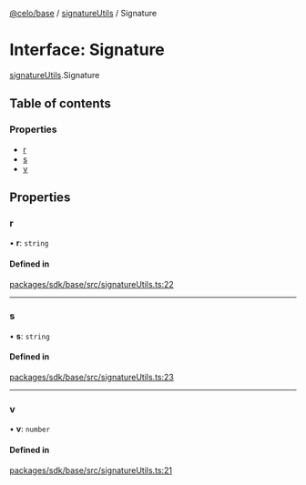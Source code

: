 [@celo/base](../README.md) / [signatureUtils](../modules/signatureUtils.md) / Signature

# Interface: Signature

[signatureUtils](../modules/signatureUtils.md).Signature

## Table of contents

### Properties

- [r](signatureUtils.Signature.md#r)
- [s](signatureUtils.Signature.md#s)
- [v](signatureUtils.Signature.md#v)

## Properties

### r

• **r**: `string`

#### Defined in

[packages/sdk/base/src/signatureUtils.ts:22](https://github.com/celo-org/developer-tooling/blob/master/packages/sdk/base/src/signatureUtils.ts#L22)

___

### s

• **s**: `string`

#### Defined in

[packages/sdk/base/src/signatureUtils.ts:23](https://github.com/celo-org/developer-tooling/blob/master/packages/sdk/base/src/signatureUtils.ts#L23)

___

### v

• **v**: `number`

#### Defined in

[packages/sdk/base/src/signatureUtils.ts:21](https://github.com/celo-org/developer-tooling/blob/master/packages/sdk/base/src/signatureUtils.ts#L21)
